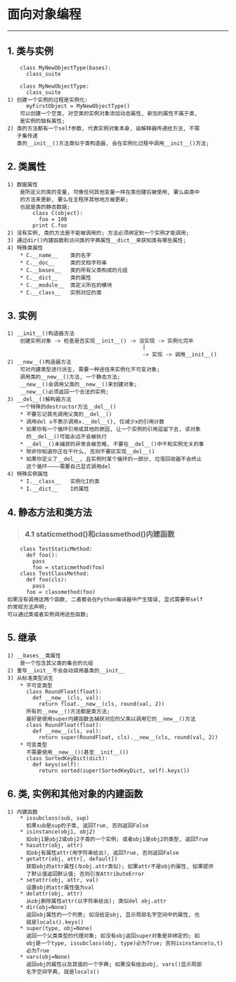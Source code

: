 # **面向对象编程**
***



## **1. 类与实例**
        class MyNewObjectType(bases):
          class_suite

        class MyNewObjectType:
          class_suite
    1) 创建一个实例的过程是实例化:
          myFirstObject = MyNewObjectType()
        可以创建一个空类, 对空类的实例对象添加动态属性, 新加的属性不属于类, 
        是实例的独有属性;
    2) 类的方法都有一个self参数, 代表实例对象本身, 由解释器传递给方法, 不需
       子集传递
       类的__init__()方法类似于类构造器, 会在实例化过程中调用__init__()方法;



## **2. 类属性**
    1) 数据属性
        是所定义的类的变量, 可像任何其他变量一样在类创建后被使用, 要么由类中
        的方法来更新, 要么在主程序其他地方被更新;
        也就是类的静态数据;
            class C(object):
              foo = 100
            print C.foo 
    2) 没有实例, 类的方法是不能被调用的; 方法必须绑定到一个实例才能调用;
    3) 通过dir()内建函数和访问类的字典属性__dict__来获知类有哪些属性;
    4) 特殊类属性
        * C.__name__    类的名字
        * C.__doc__     类的文档字符串
        * C.__bases__   类的所有父类构成的元组
        * C.__dict__    类的属性
        * C.__module__  类定义所在的模块
        * C.__class__   实例对应的类



## **3. 实例**
    1) __init__()构造器方法
        创建实例对象 -> 检查是否实现__init__() -> 没实现 -> 实例化完毕
                                               |
                                               -> 实现 -> 调用__init__()
    2) __new__()构造器方法
        可对内建类型进行派生, 需要一种途径来实例化不可变对象;
        调用类的__new__()方法, 一个静态方法;
        __new__()会调用父类的__new__()来创建对象;
        __new__()必须返回一个合法的实例;
    3) __del__()解构器方法
        一个特殊的destructor方法__del__()
        * 不要忘记首先调用父类的__del__()
        * 调用del x不表示调用x.__del__(), 仅减少x的引用计数
        * 如果你有一个循环引用或其他的原因, 让一个实例的引用逗留下去, 该对象
          的__del__()可能永远不会被执行
        * __del__()未捕获的异常会被忽略, 不要在__del__()中干和实例无关的事
        * 除非你知道你正在干什么, 否则不要区实现__del__()
        * 如果你定义了__del__, 且实例时某个循环的一部分, 垃圾回收器不会终止
          这个循环————需要自己显式调用del
    4) 特殊实例属性
        * I.__class__   实例化I的类
        * I.__dict__    I的属性



## **4. 静态方法和类方法**
> ### **4.1 staticmethod()和classmethod()内建函数**
        class TestStaticMethod:
          def foo():
            pass
            foo = staticmethod(foo)
        class TestClassMethod:
          def foo(cls):
            pass
          foo = classmethod(foo)
    如果没有调用这两个函数, 二者都会在Python编译器中产生错误, 显式需要带self
    的常规方法声明;
    可以通过类或者实例调用这些函数;


## **5. 继承**
    1) __bases__类属性
        是一个包含其父类的集合的元组
    2) 重写__init__不会自动调用基类的__init__
    3) 从标准类型派生
        * 不可变类型
          class RoundFloat(float):
            def __new__(cls, val):
              return float.__new__(cls, round(val, 2))
          所有的__new__()方法都是类方法;
          最好是使用super内建函数去捕获对应的父类以调用它的__new__()方法 
          class RoundFloat(float):
            def __new__(cls, val):
              return super(RoundFloat, cls).__new__(cls, round(val, 2))
        * 可变类型
          不需要使用__new__()(甚至__init__())
          class SortedKeyDict(dict):
            def keys(self):
              return sorted(super(SortedKeyDict, self).keys())



## **6. 类, 实例和其他对象的内建函数**
    1) 内建函数 
        * issubclass(sub, sup)
          如果sub是sup的子类, 返回True, 否则返回False 
        * isinstance(obj1, obj2)
          如obj1是obj2或obj2子类的一个实例; 或者obj1是obj2的类型, 返回True
        * hasattr(obj, attr)
          如obj有属性attr(用字符串给出), 返回True, 否则返回False 
        * getattr(obj, attr[, default])
          获取obj的attr属性(与obj.attr类似); 如果attr不是obj的属性, 如果提供
          了默认值返回默认值; 否则引发AttributeError
        * setattr(obj, attr, val)
          设置obj的attr属性值为val
        * delattr(obj, attr)
          从obj删除属性attr(以字符串给出); 类似del obj.attr 
        * dir(obj=None)
          返回obj属性的一个列表; 如没给定obj, 显示局部名字空间中的属性, 也
          就是locals().keys()
        * super(type, obj=None)
          返回一个父类类型的代理对象; 如没有obj返回super对象是非绑定的; 如
          obj是一个type, issubclass(obj, type)必为True; 否则isinstance(o,t)
          必为True
        * vars(obj=None)
          返回obj的属性以及其值的一个字典; 如果没有给出obj, vars()显示局部 
          名字空间字典, 就是locals()
